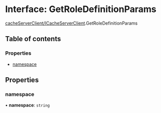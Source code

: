 # Interface: GetRoleDefinitionParams

[cacheServerClient/ICacheServerClient](../modules/cacheServerClient_ICacheServerClient.md).GetRoleDefinitionParams

## Table of contents

### Properties

- [namespace](cacheServerClient_ICacheServerClient.GetRoleDefinitionParams.md#namespace)

## Properties

### namespace

• **namespace**: `string`

